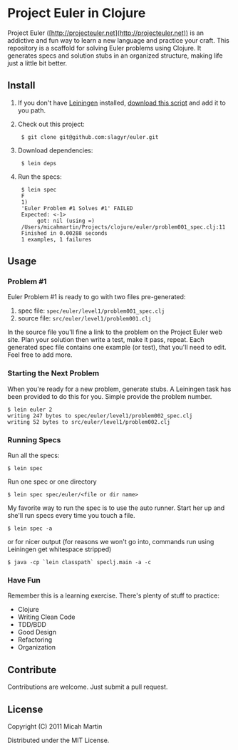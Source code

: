 # Project Euler in Clojure

Project Euler ([http://projecteuler.net](http://projecteuler.net)) is an addictive and fun way to learn a new language and practice your craft.  This repository is a scaffold for solving Euler problems using Clojure.  It generates specs and solution stubs in an organized structure, making life just a little bit better.

## Install

1. If you don't have [Leiningen](https://github.com/technomancy/leiningen) installed, [download this script](https://github.com/technomancy/leiningen/raw/stable/bin/lein) and add it to you path.
2. Check out this project: 

		$ git clone git@github.com:slagyr/euler.git

3. Download dependencies: 

		$ lein deps

4. Run the specs:
	
	    $ lein spec
	    F
	    1)
	    'Euler Problem #1 Solves #1' FAILED
	    Expected: <-1>
	         got: nil (using =)
	    /Users/micahmartin/Projects/clojure/euler/problem001_spec.clj:11
	    Finished in 0.00288 seconds
	    1 examples, 1 failures
	

## Usage

### Problem #1

Euler Problem #1 is ready to go with two files pre-generated:
1. spec file: `spec/euler/level1/problem001_spec.clj`
2. source file: `src/euler/level1/problem001.clj`

In the source file you'll fine a link to the problem on the Project Euler web site.  Plan your solution then write a test, make it pass, repeat.  Each generated spec file contains one example (or test), that you'll need to edit.  Feel free to add more.

### Starting the Next Problem

When you're ready for a new problem, generate stubs.  A Leiningen task has been provided to do this for you.  Simple provide the problem number.

	$ lein euler 2
	writing 247 bytes to spec/euler/level1/problem002_spec.clj
	writing 52 bytes to src/euler/level1/problem002.clj
	
### Running Specs

Run all the specs:

	$ lein spec
	
Run one spec or one directory
	
	$ lein spec spec/euler/<file or dir name>
	
My favorite way to run the spec is to use the auto runner.  Start her up and she'll run specs every time you touch a file.

	$ lein spec -a
		
or for nicer output (for reasons we won't go into, commands run using Leiningen get whitespace stripped)

	$ java -cp `lein classpath` speclj.main -a -c
	
### Have Fun

Remember this is a learning exercise.  There's plenty of stuff to practice:

* Clojure
* Writing Clean Code
* TDD/BDD
* Good Design
* Refactoring
* Organization
		
## Contribute

Contributions are welcome.  Just submit a pull request. 

## License

Copyright (C) 2011 Micah Martin

Distributed under the MIT License.
